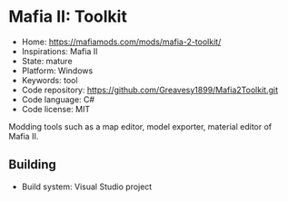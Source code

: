 # Mafia II: Toolkit

- Home: https://mafiamods.com/mods/mafia-2-toolkit/
- Inspirations: Mafia II
- State: mature
- Platform: Windows
- Keywords: tool
- Code repository: https://github.com/Greavesy1899/Mafia2Toolkit.git
- Code language: C#
- Code license: MIT

Modding tools such as a map editor, model exporter, material editor of Mafia II.

## Building

- Build system: Visual Studio project

